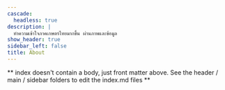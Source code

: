 ```yaml
---
cascade:
  headless: true
description: |
  ทำความเข้าใจภาคเกษตรไทยมากขึ้น ผ่านภาพและข้อมูล
show_header: true
sidebar_left: false
title: About
---
```


** index doesn't contain a body, just front matter above.
See the header / main / sidebar folders to edit the index.md files **
